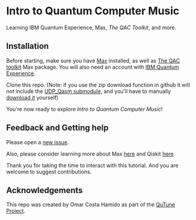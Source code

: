 # Intro to Quantum Computer Music
Learning IBM Quantum Experience, Max, _The QAC Toolkit_, and more.

## Installation
Before starting, make sure you have [Max](http://cycling74.com) installed, as well as [The QAC toolkit](http://quantumland.art/qac) Max package. You will also need an account with [IBM Quantum Experience](quantum-computing.ibm.com).

Clone this repo. (Note: if you use the zip download function in github it will not include the [UDP_Qasm submodule](/part_2/), and you'll have to manually [download it](https://github.com/iccmr-quantum/OSC-Qasm/archive/refs/heads/main.zip) yourself)

You're now ready to explore _Intro to Quantum Computer Music_!

## Feedback and Getting help
Please open a [new issue](https://github.com/iccmr-quantum/The-QuTune-Max-Tutorial/issues/new).

Also, please consider learning more about Max [here](https://cycling74.com/get-started) and Qiskit [here](https://qiskit.org/learn).

Thank you for taking the time to interact with this tutorial. And you are welcome to suggest contributions.

## Acknowledgements
This repo was created by Omar Costa Hamido as part of the [QuTune Project](https://iccmr-quantum.github.io/).
